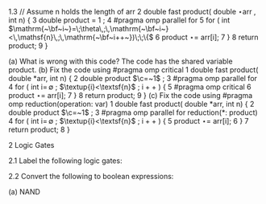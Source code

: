 1.3 // Assume n holds the length of arr 2 double  fast product( double    $\mathsf{\star a r r}$  ,  int  n) { 3 double  product  $=~1$  ; 4 #pragma omp parallel  for 5 for  ( int    $\mathrm{~\bf~i~}=\;\theta\,;\,\mathrm{~\bf~i~}<\,\mathsf{n}\,;\,\mathrm{~\bf~i++~})\;\;\{$  6 product   $\star=$   arr[i]; 7 } 8 return  product; 9 }  

(a) What is wrong with this code? The code has the shared variable product. (b) Fix the code using  #pragma  omp critical 1 double  fast product( double  \*arr,  int  n) { 2 double  product  $\c=~1$  ; 3 #pragma omp parallel  for 4 for  ( int    $\textrm{i}=\,\emptyset$  ;   $\textup{i}<\textsf{n}$  ;   $\mathrm{i++}$  ) { 5 #pragma omp critical 6 product   $\star=$   arr[i]; 7 } 8 return  product; 9 } (c) Fix the code using  #pragma  omp reduction(operation: var) 1 double  fast product( double  \*arr,  int  n) { 2 double  product  $\c=~1$  ; 3 #pragma omp parallel  for  reduction(\*: product) 4 for  ( int    $\textrm{i}=\,\emptyset$  ;   $\textup{i}<\textsf{n}$  ;   $\mathrm{i++}$  ) { 5 product   $\star=$   arr[i]; 6 } 7 return  product; 8 }  

2 Logic Gates  

2.1 Label the following logic gates:  

2.2 Convert the following to boolean expressions:  

(a) NAND  